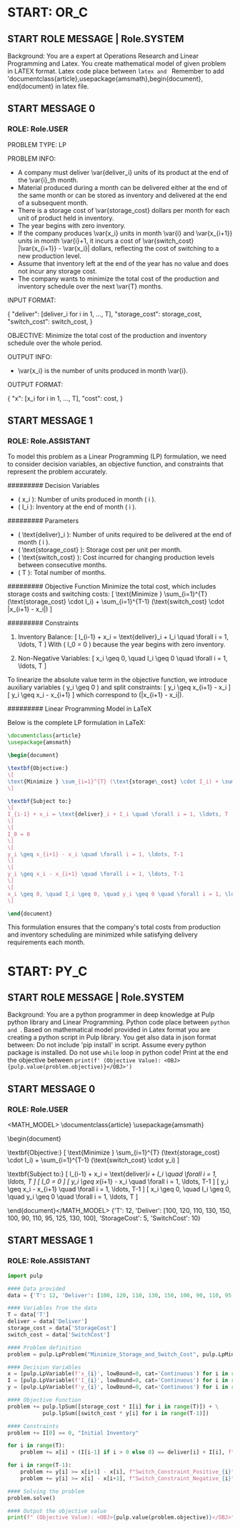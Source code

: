 # START: OR_C 
## START ROLE MESSAGE | Role.SYSTEM 
Background: You are a expert at Operations Research and Linear Programming and Latex. You create mathematical model of given problem in LATEX format. Latex code place between ```latex and ``` Remember to add 'documentclass{article},usepackage{amsmath},begin{document}, end{document} in latex file. 
## START MESSAGE 0 
### ROLE: Role.USER
<DESCRIPTION>
PROBLEM TYPE: LP

PROBLEM INFO: 
- A company must deliver \var{deliver_i} units of its product at the end of the \var{i}_th month.
- Material produced during a month can be delivered either at the end of the same month or can be stored as inventory and delivered at the end of a subsequent month.
- There is a storage cost of \var{storage_cost} dollars per month for each unit of product held in inventory. 
- The year begins with zero inventory. 
- If the company produces \var{x_i} units in month \var{i} and \var{x_{i+1}} units in month \var{i}+1, it incurs a cost of \var{switch_cost} |\var{x_{i+1}} - \var{x_i}|  dollars, reflecting the cost of switching to a new production level. 
- Assume that inventory left at the end of the year has no value and does not incur any storage cost.
- The company wants to minimize the total cost of the production and inventory schedule over the next \var{T} months.

INPUT FORMAT: 

{
    "deliver": [deliver_i for i in 1, ..., T],
    "storage_cost": storage_cost,
    "switch_cost": switch_cost,
}

OBJECTIVE: Minimize the total cost of the production and inventory schedule over the whole period.

OUTPUT INFO:

- \var{x_i} is the number of units produced in month \var{i}.

OUTPUT FORMAT:

{
    "x": [x_i for i in 1, ..., T],
    "cost": cost,
}

</DESCRIPTION>


## START MESSAGE 1 
### ROLE: Role.ASSISTANT
To model this problem as a Linear Programming (LP) formulation, we need to consider decision variables, an objective function, and constraints that represent the problem accurately.

######### Decision Variables
- \( x_i \): Number of units produced in month \( i \).
- \( I_i \): Inventory at the end of month \( i \).

######### Parameters
- \( \text{deliver}_i \): Number of units required to be delivered at the end of month \( i \).
- \( \text{storage\_cost} \): Storage cost per unit per month.
- \( \text{switch\_cost} \): Cost incurred for changing production levels between consecutive months.
- \( T \): Total number of months.

######### Objective Function
Minimize the total cost, which includes storage costs and switching costs:
\[
\text{Minimize } \sum_{i=1}^{T} (\text{storage\_cost} \cdot I_i) + \sum_{i=1}^{T-1} (\text{switch\_cost} \cdot |x_{i+1} - x_i|)
\]

######### Constraints
1. Inventory Balance: 
   \[
   I_{i-1} + x_i = \text{deliver}_i + I_i \quad \forall i = 1, \ldots, T
   \]
   With \( I_0 = 0 \) because the year begins with zero inventory.

2. Non-Negative Variables:
   \[
   x_i \geq 0, \quad I_i \geq 0 \quad \forall i = 1, \ldots, T
   \]

To linearize the absolute value term in the objective function, we introduce auxiliary variables \( y_i \geq 0 \) and split constraints:
\[
y_i \geq x_{i+1} - x_i
\]
\[
y_i \geq x_i - x_{i+1}
\]
which correspond to \(|x_{i+1} - x_i|\).

######### Linear Programming Model in LaTeX

Below is the complete LP formulation in LaTeX:

```latex
\documentclass{article}
\usepackage{amsmath}

\begin{document}

\textbf{Objective:}
\[
\text{Minimize } \sum_{i=1}^{T} (\text{storage\_cost} \cdot I_i) + \sum_{i=1}^{T-1} (\text{switch\_cost} \cdot y_i)
\]

\textbf{Subject to:}
\[
I_{i-1} + x_i = \text{deliver}_i + I_i \quad \forall i = 1, \ldots, T
\]
\[
I_0 = 0 
\]
\[
y_i \geq x_{i+1} - x_i \quad \forall i = 1, \ldots, T-1
\]
\[
y_i \geq x_i - x_{i+1} \quad \forall i = 1, \ldots, T-1
\]
\[
x_i \geq 0, \quad I_i \geq 0, \quad y_i \geq 0 \quad \forall i = 1, \ldots, T
\]

\end{document}
```

This formulation ensures that the company's total costs from production and inventory scheduling are minimized while satisfying delivery requirements each month.

# START: PY_C 
## START ROLE MESSAGE | Role.SYSTEM 
Background: You are a python programmer in deep knowledge at Pulp python library and Linear Programming. Python code place between ```python and ```. Based on mathematical model provided in Latex format you are creating a python script in Pulp library. You get also data in json format between: <DATA></DATA> Do not include 'pip install' in script. Assume every python package is installed. Do not use `while` loop in python code! Print at the end the objective between <OBJ></OBJ> `print(f' (Objective Value): <OBJ>{pulp.value(problem.objective)}</OBJ>')` 
## START MESSAGE 0 
### ROLE: Role.USER
<MATH_MODEL>
\documentclass{article}
\usepackage{amsmath}

\begin{document}

\textbf{Objective:}
\[
\text{Minimize } \sum_{i=1}^{T} (\text{storage\_cost} \cdot I_i) + \sum_{i=1}^{T-1} (\text{switch\_cost} \cdot y_i)
\]

\textbf{Subject to:}
\[
I_{i-1} + x_i = \text{deliver}_i + I_i \quad \forall i = 1, \ldots, T
\]
\[
I_0 = 0 
\]
\[
y_i \geq x_{i+1} - x_i \quad \forall i = 1, \ldots, T-1
\]
\[
y_i \geq x_i - x_{i+1} \quad \forall i = 1, \ldots, T-1
\]
\[
x_i \geq 0, \quad I_i \geq 0, \quad y_i \geq 0 \quad \forall i = 1, \ldots, T
\]

\end{document}</MATH_MODEL>
<DATA>
{'T': 12, 'Deliver': [100, 120, 110, 130, 150, 100, 90, 110, 95, 125, 130, 100], 'StorageCost': 5, 'SwitchCost': 10}</DATA>


## START MESSAGE 1 
### ROLE: Role.ASSISTANT
```python
import pulp

#### Data provided
data = {'T': 12, 'Deliver': [100, 120, 110, 130, 150, 100, 90, 110, 95, 125, 130, 100], 'StorageCost': 5, 'SwitchCost': 10}

#### Variables from the data
T = data['T']
deliver = data['Deliver']
storage_cost = data['StorageCost']
switch_cost = data['SwitchCost']

#### Problem definition
problem = pulp.LpProblem("Minimize_Storage_and_Switch_Cost", pulp.LpMinimize)

#### Decision Variables
x = [pulp.LpVariable(f'x_{i}', lowBound=0, cat='Continuous') for i in range(T)]
I = [pulp.LpVariable(f'I_{i}', lowBound=0, cat='Continuous') for i in range(T)]
y = [pulp.LpVariable(f'y_{i}', lowBound=0, cat='Continuous') for i in range(T-1)]

#### Objective Function
problem += pulp.lpSum([storage_cost * I[i] for i in range(T)]) + \
           pulp.lpSum([switch_cost * y[i] for i in range(T-1)])

#### Constraints
problem += I[0] == 0, "Initial Inventory"

for i in range(T):
    problem += x[i] + (I[i-1] if i > 0 else 0) == deliver[i] + I[i], f"Inventory_Balance_{i}"

for i in range(T-1):
    problem += y[i] >= x[i+1] - x[i], f"Switch_Constraint_Positive_{i}"
    problem += y[i] >= x[i] - x[i+1], f"Switch_Constraint_Negative_{i}"

#### Solving the problem
problem.solve()

#### Output the objective value
print(f" (Objective Value): <OBJ>{pulp.value(problem.objective)}</OBJ>")
```


